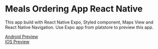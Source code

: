 # Meals Ordering App React Native

This app build with React Native Expo, Styled component, Maps View and React Native Navigation.
Use Expo app from platstore to preview this app.

<a href="exp://u.expo.dev/update/57d3c51e-2d52-4f85-9809-7bbffc9971b8" target="_blank">Android Preview</a>
</br>
<a href="exp://u.expo.dev/update/a9221365-3e30-4d70-a4b1-b1be01d1701b" target="_blank">IOS Preview</a>

